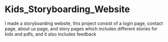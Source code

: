 # Kids_Storyboarding_Website
I made a storyboarding website, this project consist of a login page, contact page, about us page, and story pages  which includes different stories for kids and pdfs, and it also includes feedback
